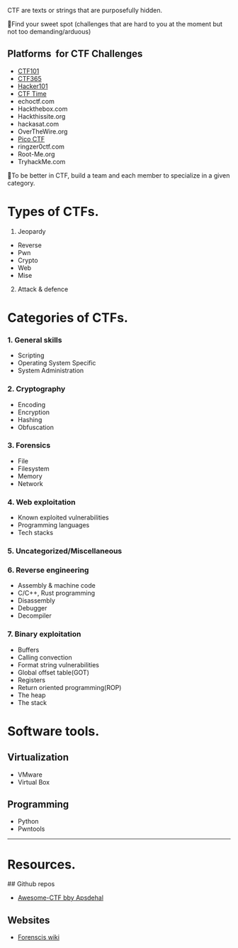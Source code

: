 CTF are texts or strings that are purposefully hidden.

📌Find your sweet spot (challenges that are hard to you at the moment but not too demanding/arduous)


## Platforms  for CTF Challenges  

- [CTF101](ctf101.org)
- [CTF365](ctf365.com)
- [Hacker101](ctf.hacker101.com)
- [CTF Time](CTFtime.com)
- echoctf.com
- Hackthebox.com
- Hackthissite.org
- hackasat.com
- OverTheWire.org
- [Pico CTF](play.picoctf.org)
- ringzer0ctf.com
- Root-Me.org
- TryhackMe.com
 



📌To be better in CTF, build a team and each member to specialize in a given category.
         
# Types of CTFs.

1. Jeopardy 
- Reverse
- Pwn
- Crypto
- Web
- Mise

2. Attack & defence


# Categories of CTFs.

### 1. General skills
- Scripting
- Operating System Specific
- System Administration

### 2. Cryptography 
- Encoding 
- Encryption 
- Hashing
- Obfuscation 

### 3. Forensics
- File
- Filesystem
- Memory
- Network

### 4. Web exploitation
- Known exploited vulnerabilities 
- Programming languages 
- Tech stacks 

### 5. Uncategorized/Miscellaneous 

### 6. Reverse engineering 
- Assembly & machine code 
- C/C++, Rust programming 
- Disassembly 
- Debugger 
- Decompiler 

### 7. Binary exploitation 
- Buffers
- Calling convection
- Format string vulnerabilities 
- Global offset table(GOT)
- Registers
- Return oriented programming(ROP)
- The heap
- The stack

# Software tools.

## Virtualization 
- VMware
- Virtual Box 

## Programming 
- Python 
- Pwntools


------------------------------------

# Resources.

## Github repos
- [Awesome-CTF bby Apsdehal](https://github.com/apsdehal/awesome-ctf)

## Websites
- [Forenscis wiki](https://forensics.wiki)








